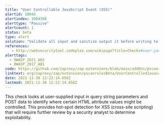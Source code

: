 ```yaml
---
title: "User Controllable JavaScript Event (XSS)"
alertid: 10043
alertindex: 1004300
alerttype: "Passive"
alertcount: 1
status: beta
type: alert
solution: "Validate all input and sanitize output it before writing to any Javascript on* events."
references:
   - http://websecuritytool.codeplex.com/wikipage?title=Checks#user-javascript-event
alerttags: 
  - OWASP_2021_A03
  - OWASP_2017_A01
code: https://github.com/zaproxy/zap-extensions/blob/main/addOns/pscanrulesBeta/src/main/java/org/zaproxy/zap/extension/pscanrulesBeta/UserControlledJavascriptEventScanRule.java
linktext: org/zaproxy/zap/extension/pscanrulesBeta/UserControlledJavascriptEventScanRule.java
date: 2021-11-30 12:22:14.656Z
lastmod: 2021-11-30 12:22:14.656Z
---
```

This check looks at user-supplied input in query string parameters and POST data to identify where certain HTML attribute values might be controlled. This provides hot-spot detection for XSS (cross-site scripting) that will require further review by a security analyst to determine exploitability.            
